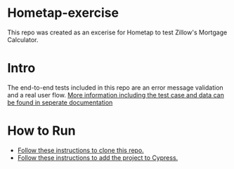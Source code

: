 # Hometap-exercise
This repo was created as an excerise for Hometap to test Zillow's Mortgage Calculator. 
# Intro
The end-to-end tests included in this repo are an error message validation and a real user flow. 
[More information including the test case and data can be found in seperate documentation](https://docs.google.com/document/d/1E2ona04r7wRM1tZZpteg9aKZ041KmMHaxRWA6_sQLuo/edit)
# How to Run
- [Follow these instructions to clone this repo.](https://docs.github.com/en/repositories/creating-and-managing-repositories/cloning-a-repository)
- [Follow these instructions to add the project to Cypress.](https://on.cypress.io/guides/getting-started/installing-cypress#Installing)
